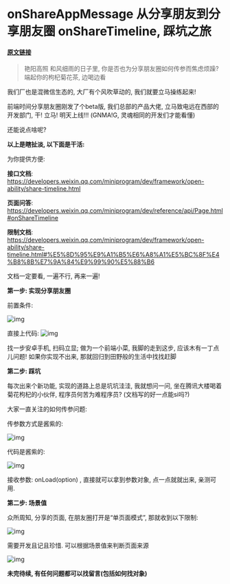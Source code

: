 # onShareAppMessage 从分享朋友到分享朋友圈 onShareTimeline, 踩坑之旅

#### <a href="https://developers.weixin.qq.com/community/develop/article/doc/00082e45b549e84b38ba39fa151013">原文链接</a>


> 艳阳高照 和风细雨的日子里, 你是否也为分享朋友圈如何传参而焦虑烦躁? 端起你的枸杞菊花茶, 边喝边看



我们厂也是混微信生态的, 大厂有个风吹草动的, 我们就要立马操练起来!

前端时间分享朋友圈刚发了个beta版, 我们总部的产品大佬, 立马致电远在西部的开发部门, 干! 立马! 明天上线!!! (GNMA!G, 灵魂相同的开发们才能看懂)

还能说点啥呢?

**以上是瞎扯淡, 以下面是干活:**

为你提供方便:

**接口文档**: <https://developers.weixin.qq.com/miniprogram/dev/framework/open-ability/share-timeline.html>

**页面问答**: <https://developers.weixin.qq.com/miniprogram/dev/reference/api/Page.html#onShareTimeline>

**限制文档**: <https://developers.weixin.qq.com/miniprogram/dev/framework/open-ability/share-timeline.html#%E5%8D%95%E9%A1%B5%E6%A8%A1%E5%BC%8F%E4%B8%8B%E7%9A%84%E9%99%90%E5%88%B6>

文档一定要看, 一遍不行, 再来一遍!

**第一步: 实现分享朋友圈**

前置条件:

![img](https://img-crs.vchangyi.com//goods16309804851620.png)

直接上代码:
![img](https://img-crs.vchangyi.com//goods16309804851721.png)

找一步安卓手机, 扫码立显; 做为一个前端小菜, 我脚的走到这步, 应该木有一丁点儿问题! 如果你实现不出来, 那就回归到田野般的生活中找找赶脚

**第二步: 踩坑**

每次出来个新功能, 实现的道路上总是坑坑洼洼, 我就想问一问, 坐在腾讯大楼喝着菊花枸杞的小伙伴, 程序员何苦为难程序员? (文档写的好一点能si吗?)

大家一直关注的如何传参问题:

传参数方式是酱紫的:

![img](https://img-crs.vchangyi.com//goods16309804851752.png)

代码是酱紫的:

![img](https://img-crs.vchangyi.com//goods16309804851803.png)

接收参数: onLoad(option) , 直接就可以拿到参数对象, 点一点就就出来, 亲测可用.

**第二步: 场景值**

众所周知, 分享的页面, 在朋友圈打开是“单页面模式”, 那就收到以下限制:

![img](https://img-crs.vchangyi.com//goods16309804851934.png)

需要开发且记且珍惜. 可以根据场景值来判断页面来源

![img](https://img-crs.vchangyi.com//goods16309804852015.png)

**未完待续, 有任何问题都可以找留言(包括如何找对象)**

